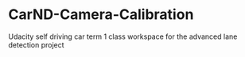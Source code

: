 # CarND-Camera-Calibration
Udacity self driving car term 1 class workspace for the advanced lane detection project
